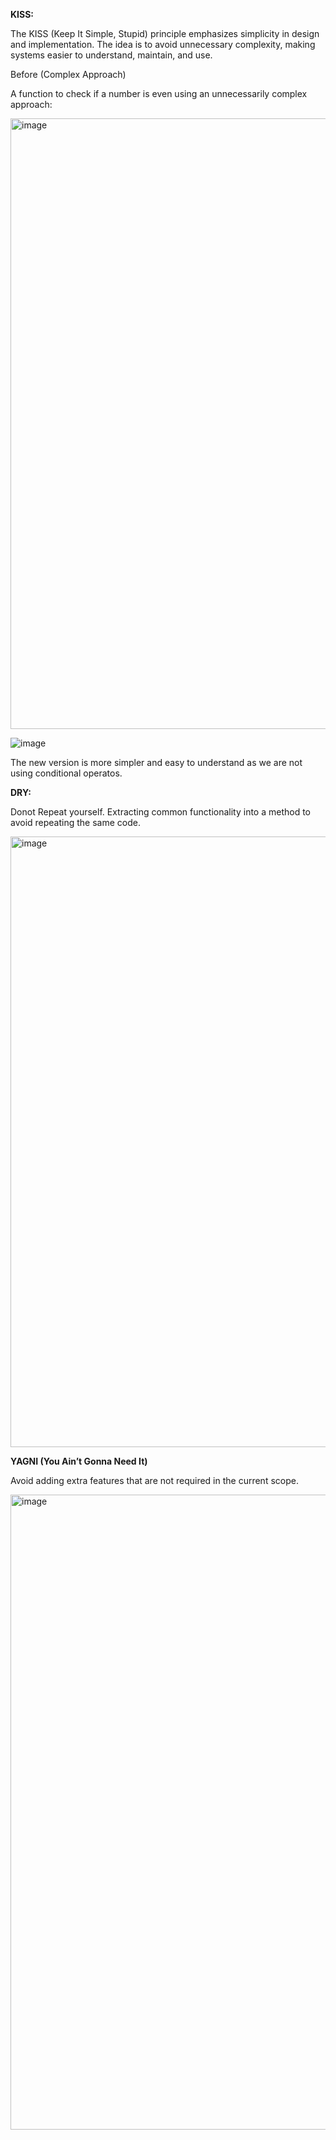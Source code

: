 **KISS:**

  The KISS (Keep It Simple, Stupid) principle emphasizes simplicity in design and implementation.
  The idea is to avoid unnecessary complexity, making systems easier to understand, maintain, and use.
  
  Before (Complex Approach)
  
  A function to check if a number is even using an unnecessarily complex approach:
  
  <img width="977" alt="image" src="https://github.com/user-attachments/assets/5f3a293f-7d48-4359-b323-3f4983a626e0" />
  
  ![image](https://github.com/user-attachments/assets/02b14dc5-cc7a-483e-ae71-1390512a51db)
  
  The new version is more simpler and easy to understand as we are not using conditional operatos.


**DRY:**

  Donot Repeat yourself. Extracting common functionality into a method to avoid repeating the same code.
  
  <img width="977" alt="image" src="https://github.com/user-attachments/assets/f6f9bc9a-8cba-453b-afea-45edb1135cfb" />


**YAGNI (You Ain’t Gonna Need It)**

  Avoid adding extra features that are not required in the current scope.
  
  <img width="1016" alt="image" src="https://github.com/user-attachments/assets/ad570792-e04e-414e-8946-8aee7ea706ae" />
  

